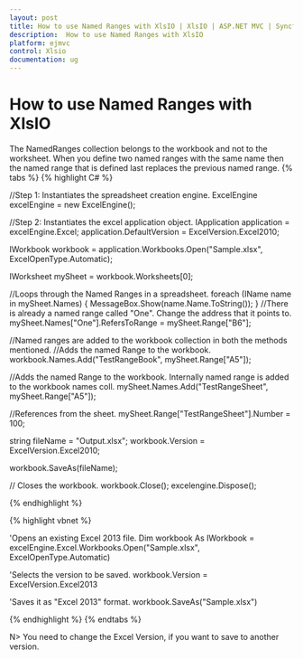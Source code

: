 ```yaml
---
layout: post
title: How to use Named Ranges with XlsIO | XlsIO | ASP.NET MVC | Syncfusion
description:  How to use Named Ranges with XlsIO
platform: ejmvc
control: Xlsio
documentation: ug
---
```


# How to use Named Ranges with XlsIO

The NamedRanges collection belongs to the workbook and not to the worksheet. When you define two named ranges with the same name then the named range that is defined last replaces the previous named range.
{% tabs %} 
{% highlight C# %}
 
//Step 1: Instantiates the spreadsheet creation engine.
ExcelEngine excelEngine = new ExcelEngine();

//Step 2: Instantiates the excel application object.
IApplication application = excelEngine.Excel;
application.DefaultVersion = ExcelVersion.Excel2010;
 
IWorkbook workbook = application.Workbooks.Open("Sample.xlsx", ExcelOpenType.Automatic);
 
IWorksheet mySheet = workbook.Worksheets[0];
 
//Loops through the Named Ranges in a spreadsheet.
foreach (IName name in mySheet.Names)
{
MessageBox.Show(name.Name.ToString());
}
//There is already a named range called "One". Change the address that it points to.
mySheet.Names["One"].RefersToRange = mySheet.Range["B6"];
 
//Named ranges are added to the workbook collection in both the methods mentioned.
//Adds the named Range to the workbook.
workbook.Names.Add("TestRangeBook", mySheet.Range["A5"]);
 
//Adds the named Range to the workbook. Internally named range is added to the workbook names coll.
mySheet.Names.Add("TestRangeSheet", mySheet.Range["A5"]);
 
//References from the sheet.
mySheet.Range["TestRangeSheet"].Number = 100;
 
string fileName = "Output.xlsx";
workbook.Version = ExcelVersion.Excel2010;
 
workbook.SaveAs(fileName);
 
// Closes the workbook.
workbook.Close();
excelengine.Dispose(); 
 
{% endhighlight %}    


{% highlight vbnet %}

'Opens an existing Excel 2013 file.
Dim workbook As IWorkbook = excelEngine.Excel.Workbooks.Open("Sample.xlsx", ExcelOpenType.Automatic)
 
'Selects the version to be saved.
workbook.Version = ExcelVersion.Excel2013
 
'Saves it as "Excel 2013" format.
workbook.SaveAs("Sample.xlsx")

{% endhighlight %}
{% endtabs %}

N> You need to change the Excel Version, if you want to save to another version.